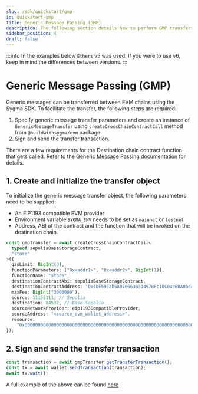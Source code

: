 ```yaml
---
slug: /sdk/quickstart/gmp
id: quickstart-gmp
title: Generic Message Passing (GMP)
description: The following section details how to perform GMP transfers.
sidebar_position: 4
draft: false
---
```


:::info
In the examples below `Ethers` v5 was used. If you were to use v6, keep in mind the differences between versions.
:::

# Generic Message Passing (GMP)

Generic messages can be transferred between EVM chains using the Sygma SDK. To facilitate the transfer, the following steps are required:

1. Specify generic message transfer parameters and create an instance of `GenericMessageTransfer` using `createCrossChainContractCall` method from `@buildwithsygma/evm` package.
2. Sign and send the transfer transaction.

There are a few requirements for the Destination chain contract function that gets called. Refer to the [Generic Message Passing documentation](../../02-sygma-protocol/06-generic.md) for details.

## 1. Create and initialize the transfer object

To initialize the generic message transfer object, the following parameters need to be supplied:

- An EIP1193 compatible EVM provider
- Environment variable `SYGMA_ENV` needs to be set as `mainnet` or `testnet`
- Address, ABI of the contract and the function that will be invoked on the destination chain.

```typescript
const gmpTransfer = await createCrossChainContractCall<
  typeof sepoliaBaseStorageContract,
  "store"
>({
  gasLimit: BigInt(0),
  functionParameters: ["0x<addr1>", "0x<addr2>", BigInt(1)],
  functionName: "store",
  destinationContractAbi: sepoliaBaseStorageContract,
  destinationContractAddress: "0x4bE595ab5A070663B314970Fc10C049BBA0ad489",
  maxFee: BigInt("3000000"),
  source: 11155111, // Sepolia
  destination: 84532, // Base Sepolia
  sourceNetworkProvider: eip1193CompatibleProvider,
  sourceAddress: "<source_evm_wallet_address>",
  resource:
    "0x0000000000000000000000000000000000000000000000000000000000000600",
});
```

## 2. Sign and send the transfer transaction

```typescript
const transaction = await gmpTransfer.getTransferTransaction();
const tx = await wallet.sendTransaction(transaction);
await tx.wait();
```

A full example of the above can be found [here](https://github.com/sygmaprotocol/sygma-sdk/blob/main/examples/evm-to-evm-generic-message-transfer/src/transfer.ts)
